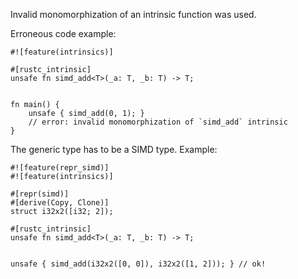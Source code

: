 Invalid monomorphization of an intrinsic function was used.

Erroneous code example:

```compile_fail,E0511
#![feature(intrinsics)]

#[rustc_intrinsic]
unsafe fn simd_add<T>(_a: T, _b: T) -> T;


fn main() {
    unsafe { simd_add(0, 1); }
    // error: invalid monomorphization of `simd_add` intrinsic
}
```

The generic type has to be a SIMD type. Example:

```
#![feature(repr_simd)]
#![feature(intrinsics)]

#[repr(simd)]
#[derive(Copy, Clone)]
struct i32x2([i32; 2]);

#[rustc_intrinsic]
unsafe fn simd_add<T>(_a: T, _b: T) -> T;


unsafe { simd_add(i32x2([0, 0]), i32x2([1, 2])); } // ok!
```
